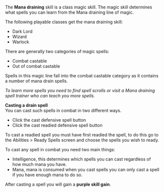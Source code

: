 ---
---
The **Mana draining** skill is a class magic skill. The magic skill determines what spells you can learn from the Mana draining line of magic.

The following playable classes get the mana draining skill:

*   Dark Lord
*   Wizard
*   Warlock

There are generally two categories of magic spells:

*   Combat castable
*   Out of combat castable

Spells in this magic line fall into the combat castable category as it contains a number of mana drain spells.

_To learn more spells you need to find spell scrolls or visit a Mana draining spell trainer who can teach you more spells._

**Casting a drain spell**  
You can cast such spells in combat in two different ways.

*   Click the cast defensive spell button
*   Click the cast readied defensive spell button

To cast a readied spell you must have first readied the spell, to do this go to the Abilities > Ready Spells screen and choose the spells you wish to ready.

To cast any spell in combat you need two main things:

*   Intelligence, this determines which spells you can cast regardless of how much mana you have.
*   Mana, mana is consumed when you cast spells you can only cast a spell if you have enough mana to do so.

After casting a spell you will gain a **purple skill gain**.